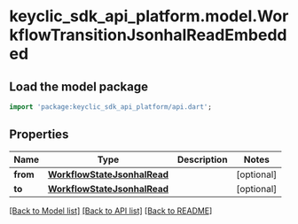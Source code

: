 # keyclic_sdk_api_platform.model.WorkflowTransitionJsonhalReadEmbedded

## Load the model package
```dart
import 'package:keyclic_sdk_api_platform/api.dart';
```

## Properties
Name | Type | Description | Notes
------------ | ------------- | ------------- | -------------
**from** | [**WorkflowStateJsonhalRead**](WorkflowStateJsonhalRead.md) |  | [optional] 
**to** | [**WorkflowStateJsonhalRead**](WorkflowStateJsonhalRead.md) |  | [optional] 

[[Back to Model list]](../README.md#documentation-for-models) [[Back to API list]](../README.md#documentation-for-api-endpoints) [[Back to README]](../README.md)


